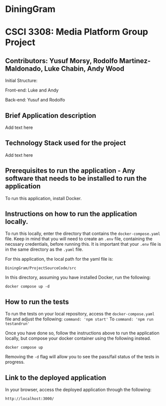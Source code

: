 # DiningGram
# CSCI 3308: Media Platform Group Project
## Contributors: Yusuf Morsy, Rodolfo Martinez-Maldonado, Luke Chabin, Andy Wood

Initial Structure:

Front-end: Luke and Andy

Back-end: Yusuf and Rodolfo

## Brief Application description
Add text here
## Technology Stack used for the project
Add text here
## Prerequisites to run the application - Any software that needs to be installed to run the application
To run this application, install Docker.
## Instructions on how to run the application locally.
To run this locally, enter the directory that contains the `docker-compose.yaml` file. Keep in mind that you will need to create an `.env` file, containing the necssary credentials, before running this. It is important that your `.env` file is in the same directory as the `.yaml` file.

For this application, the local path for the yaml file is:
```
DiningGram/ProjectSourceCode/src
```
In this directory, assuming you have installed Docker, run the following:
```
docker compose up -d
```
## How to run the tests
To run the tests on your local repository, access the `docker-compose.yaml` file and adjust the following:
`command: 'npm start'`
To
`command: 'npm run testandrun'`

Once you have done so, follow the instructions above to run the application locally, but compose your docker container using the following instead.
```
docker compose up
```
Removing the `-d` flag will allow you to see the pass/fail status of the tests in progress.
## Link to the deployed application
In your browser, access the deployed application through the following:
```
http://localhost:3000/
```